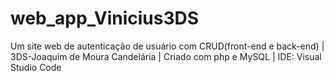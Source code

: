 # web_app_Vinicius3DS
Um site web de autenticação de usuário com CRUD(front-end e back-end) | 3DS-Joaquim de Moura Candelária | Criado com php e MySQL | IDE: Visual Studio Code